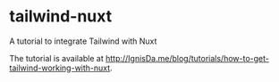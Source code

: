 # tailwind-nuxt

A tutorial to integrate Tailwind with Nuxt

The tutorial is available at http://IgnisDa.me/blog/tutorials/how-to-get-tailwind-working-with-nuxt.
